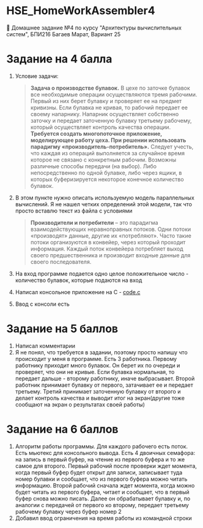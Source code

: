 # HSE_HomeWorkAssembler4
🏫 Домашнее задание №4 по курсу "Архитектуры вычислительных систем", БПИ216 Багаев Марат, Вариант 25

# Задание на 4 балла
1. Условие задачи:
    
   > **Задача о производстве булавок.** В цехе по заточке булавок все необходимые операции осуществляются тремя рабочими. Первый из них берет булавку и проверяет ее на предмет кривизны. Если булавка не кривая, то рабочий передает ее своему напарнику. Напарник осуществляет собственно заточку и передает заточенную булавку третьему рабочему, который осуществляет контроль качества операции. **Требуется создать многопоточное приложение, моделирующее работу цеха. При решении использовать парадигму «производитель-потребитель».** Следует учесть, что каждая из операций выполняется за случайное время которое не связано с конкретным рабочим. Возможны различные способы передачи (на выбор). Либо непосредственно по одной булавке, либо через ящики, в которых буферизируется некоторое конечное количество булавок.

2. В этом пункте нужно описать используемую модель параллельных вычислений. Я не нашел четких определений этой модели, так что просто вставлю текст из файла с условиями

   > **Производители и потребители** – это парадигма взаимодействующих неравноправных потоков. Одни потоки «производят» данные, другие их «потребляют». Часто такие потоки организуются в конвейер, через который проходит информация. Каждый поток конвейера потребляет выход своего предшественника и производит входные данные для своего последователя.

3. На вход программе подается одно целое положительное число - количество булавок, которые подаются на вход
4. Написал консольное приложение на C - [code.c](code.c)
5. Ввод с консоли есть

# Задание на 5 баллов

1. Написал комментарии
2. Я не понял, что требуется в задании, поэтому просто напишу что происходит у меня в программе. Есть 3 работника. Первому работнику приходит много булавок. Он берет их по очереди и проверяет, что они не кривые. Если булавка нормальная, то передает дальше - второму работнику, иначе выбрасывает. Второй работник принимает булавку от первого, затачивает ее и передает третьему. Третий принимает заточенную булавку от второго и делает контроль качества и выводит итог на экран(другие тоже сообщают на экран о результатах своей работы)

# Задание на 6 баллов

1. Алгоритм работы программы. Для каждого рабочего есть поток. Есть мьютекс для консольного вывода. Есть 4 двоичных семафора: на запись в первый буфер, на чтение из первого буфера и то же самое для второго. Первый рабочий после проверки ждет момента, когда первый буфер будет открыт для записи, записывает туда номер булавки и сообщает, что из первого буфера можно читать информацию. Второй рабочий сначала ждет момента, когда можно будет читать из первого буфера, читает и сообщает, что в первый буфер снова можно писать. Далее он обрабатывает булавку и, по аналогии с передачей от первого ко второму, передает третьему рабочему булавку через буфер номер 2
2. Добавил ввод ограничения на время работы из командной строки

